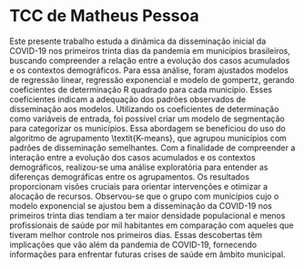 # TCC de Matheus Pessoa

Este presente trabalho estuda a dinâmica da disseminação inicial da COVID-19 nos primeiros trinta dias da pandemia em municípios brasileiros, buscando compreender a relação entre a evolução dos casos acumulados e os contextos demográficos. Para essa análise, foram ajustados modelos de regressão linear, regressão exponencial e modelo de gompertz, gerando coeficientes de determinação R quadrado para cada município. Esses coeficientes indicam a adequação dos padrões observados de disseminação aos modelos. Utilizando os coeficientes de determinação como variáveis de entrada, foi possível criar um modelo de segmentação para categorizar os municípios. Essa abordagem se beneficiou do uso do algoritmo de agrupamento \textit{K-means}, que agrupou municípios com padrões de disseminação semelhantes. Com a finalidade de compreender a interação entre a evolução dos casos acumulados e os contextos demográficos, realizou-se uma análise exploratória para entender as diferenças demográficas entre os agrupamentos. Os resultados proporcionam visões cruciais para orientar intervenções e otimizar a alocação de recursos. Observou-se que o grupo com municípios cujo o modelo exponencial se ajustou bem a disseminação da COVID-19 nos primeiros trinta dias tendiam a ter maior densidade populacional e menos profissionais de saúde por mil habitantes em comparação com aqueles que tiveram melhor controle nos primeiros dias. Essas descobertas têm implicações que vão além da pandemia de COVID-19, fornecendo informações para enfrentar futuras crises de saúde em âmbito municipal.
